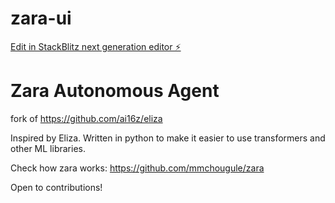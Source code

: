# zara-ui

[Edit in StackBlitz next generation editor ⚡️](https://stackblitz.com/~/github.com/mmchougule/zara-ui)

# Zara Autonomous Agent

fork of https://github.com/ai16z/eliza

Inspired by Eliza. Written in python to make it easier to use transformers and other ML libraries.

Check how zara works: https://github.com/mmchougule/zara

Open to contributions!